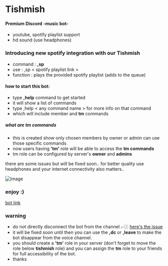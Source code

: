 # Tishmish
#### Premium Discord -music bot-
  - youtube, spotify playlist support 
  - hd sound (use headphones)
### Introducing new spotify integration with our Tishmish
  - command : **,sp**
  - use : ,sp < spotify playlist link >
  - function : plays the provided spotify playlist (adds to the queue)
#### how to start this bot: 
- type **,help** command to get started
- it will show a list of commands
- type ,help < any command name > for more info on that command
- which will include member and **tm** commands

##### what are tm commands
  - this is created show only chosen members by owner or admin can use those specific commands
  - now users having **'tm'** role will be able to access the **tm commands** 
  - tm role can be configured by server's **owner** and **admins**

there are some issues but will be fixed soon..
for better quality use headphones and your internet connectivity also matters..

![image](https://user-images.githubusercontent.com/95137415/197322115-2692042a-59d3-4ada-b2b5-5571f78e8ab1.png)

### enjoy :)
[bot link](https://discord.com/api/oauth2/authorize?client_id=1007653203711639562&permissions=8&scope=bot)

### warning 
- do not directly disconnect the bot from the channel 👉🏼 [here's the issue](https://github.com/awmie/tishmish/issues/1#issue-1432576605)
- it will be fixed soon until then you can use the **,dc** or **,leave** to make the bot disappear from the voice channel.
- you should create a **'tm'** role in your server (don't forget to move the role below **tishmish** role) and you can assign the **tm** role to your friends for full accessibility of the bot.
- thanks 